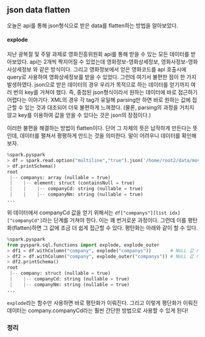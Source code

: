 ## json data flatten

오늘은 api를 통해 json형식으로 받은 data를 flatten하는 방법을 알아보았다.

#### explode

지난 광복절 및 주말 과제로 영화진흥위원회 api를 통해 받을 수 있는 모든 데이터를 받아보았다. api는 2개씩 짝지어질 수 있었는데 영화정보-영화상세정보, 영화사정보-영화사상세정보 와 같은 방식이다. 그리고 영화정보에서 얻은 영화코드를 api 호출시에 query로 사용하여 영화상세정보를 받을 수 있었다. 그런데 여기서 불편한 점이 한 가지 발생하였다. json으로 받은 데이터의 경우 우리가 목적으로 하는 데이터를 얻기까지 여러 번의 key를 거쳐야 했다. 즉, 중첩된 json형식이라서 원하는 데이터에 바로 접근하기 어렵다는 이야기다. XML의 경우 각 tag가 유일해 parsing만 하면 바로 원하는 값에 접근할 수 있는 것과 대조되어 더욱 불편하게 느껴졌다. (물론, parsing의 과정을 거치지 않고 key를 이용하여 값을 얻을 수 있다는 것은 json의 장점이다.)

이러한 불편을 해결하는 방법이 flatten이다. 단어 그 자체의 뜻은 납작하게 만든다는 뜻인데, 데이터를 펼쳐서 평평하게 만드는 것을 의미한다. 말이 어려우니 데이터를 확인해보자.

```python
%spark.pyspark
> df = spark.read.option("multiline","true").json('/home/root2/data/movies/movieList')
> df.printSchema()
root
 |-- companys: array (nullable = true)
 |    |-- element: struct (containsNull = true)
 |    |    |-- companyCd: string (nullable = true)
 |    |    |-- companyNm: string (nullable = true)
...
```
위 데이터에서 companyCd 값을 얻기 위해서는 `df["companys"][list idx]["companyCd"]`라는 단계를 거쳐야 한다. 이는 꽤 번거로운 과정이다. 그런데 이를 평탄화(flatten)하면 그 값에 조금 더 쉽게 접근할 수 있다. 평탄화는 아래와 같이 할 수 있다.

```python
%spark.pyspark
from pyspark.sql.functions import explode, explode_outer
> df1 = df.withColumn("company", explode("companys"))       # NULL 값 row 삭제
> df2 = df.withColumn("company", explode_outer("companys")) # NULL 값 row 유지
> df2.printSchema()
root
 |-- company: struct (nullable = true)
 |    |-- companyCd: string (nullable = true)
 |    |-- companyNm: string (nullable = true)
...
```
`explode`라는 함수만 사용하면 바로 평탄화가 이뤄진다. 그리고 이렇게 평단화가 이뤄진 데이터는 company.companyCd라는 훨씬 간단한 방법으로 사용할 수 있게 된다! 


### 정리
